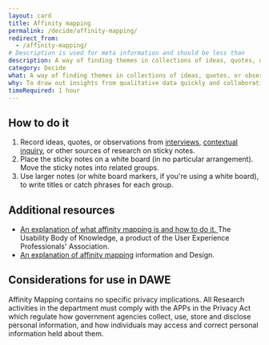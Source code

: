 ```yaml
---
layout: card
title: Affinity mapping
permalink: /decide/affinity-mapping/
redirect_from:
  - /affinity-mapping/
# Description is used for meta information and should be less than  
description: A way of finding themes in collections of ideas, quotes, or observations.
category: Decide
what: A way of finding themes in collections of ideas, quotes, or observations.
why: To draw out insights from qualitative data quickly and collaboratively.
timeRequired: 1 hour
---
```



## How to do it

1. Record ideas, quotes, or observations from <a href="/discover/stakeholder-and-user-interviews/" class="usa-link">interviews</a>, <a href="/discover/contextual-inquiry" class="usa-link">contextual inquiry</a>, or other sources of research on sticky notes.
1. Place the sticky notes on a white board (in no particular arrangement). Move the sticky notes into related groups.
1. Use larger notes (or white board markers, if you're using a white board), to write titles or catch phrases for each group.


<section class="method--section method--section--additional-resources" markdown="1">

## Additional resources

- <a href="http://www.usabilitybok.org/affinity-diagram" class="usa-link">
      An explanation of what affinity mapping is and how to do it.
    </a> The Usability Body of Knowledge, a product of the User Experience Professionals' Association.
- <a href="http://infodesign.com.au/usabilityresources/affinitydiagramming/" class="usa-link">An explanation of affinity mapping</a> information and Design.

</section>

<section class="method--section method--section--government-considerations" markdown="1" >

## Considerations for use in DAWE

Affinity Mapping contains no specific privacy implications. All Research activities in the department must comply with the APPs in the Privacy Act which regulate how government agencies collect, use, store and disclose personal information, and how individuals may access and correct personal information held about them.
</section>
